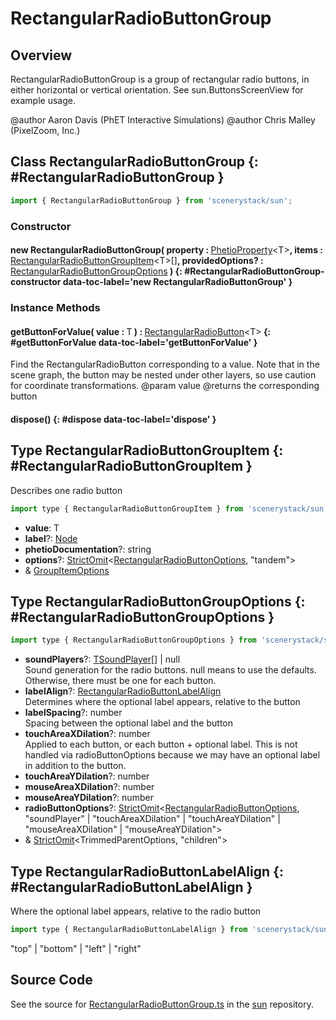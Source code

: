 # RectangularRadioButtonGroup

## Overview

RectangularRadioButtonGroup is a group of rectangular radio buttons, in either horizontal or vertical orientation.
See sun.ButtonsScreenView for example usage.

@author Aaron Davis (PhET Interactive Simulations)
@author Chris Malley (PixelZoom, Inc.)

## Class RectangularRadioButtonGroup {: #RectangularRadioButtonGroup }


```js
import { RectangularRadioButtonGroup } from 'scenerystack/sun';
```
### Constructor

#### new RectangularRadioButtonGroup( property : <span style="font-weight: 400;">[PhetioProperty](../axon/PhetioProperty.md)&lt;T&gt;</span>, items : <span style="font-weight: 400;">[RectangularRadioButtonGroupItem](../sun/RectangularRadioButtonGroup.md#RectangularRadioButtonGroupItem)&lt;T&gt;[]</span>, providedOptions? : <span style="font-weight: 400;">[RectangularRadioButtonGroupOptions](../sun/RectangularRadioButtonGroup.md#RectangularRadioButtonGroupOptions)</span> ) {: #RectangularRadioButtonGroup-constructor data-toc-label='new RectangularRadioButtonGroup' }

### Instance Methods

#### getButtonForValue( value : <span style="font-weight: 400;">T</span> ) : <span style="font-weight: 400;">[RectangularRadioButton](../sun/RectangularRadioButton.md)&lt;T&gt;</span> {: #getButtonForValue data-toc-label='getButtonForValue' }

Find the RectangularRadioButton corresponding to a value. Note that in the scene graph, the button may be nested
under other layers, so use caution for coordinate transformations.
@param value
@returns the corresponding button

#### dispose() {: #dispose data-toc-label='dispose' }



## Type RectangularRadioButtonGroupItem {: #RectangularRadioButtonGroupItem }


Describes one radio button

```js
import type { RectangularRadioButtonGroupItem } from 'scenerystack/sun';
```


- **value**: T
- **label**?: [Node](../scenery/Node.md)
- **phetioDocumentation**?: <span style="color: hsla(calc(var(--md-hue) + 180deg),80%,40%,1);">string</span>
- **options**?: [StrictOmit](../phet-core/StrictOmit.md)&lt;[RectangularRadioButtonOptions](../sun/RectangularRadioButton.md#RectangularRadioButtonOptions), "tandem"&gt;
- &amp; [GroupItemOptions](../sun/GroupItemOptions.md)




## Type RectangularRadioButtonGroupOptions {: #RectangularRadioButtonGroupOptions }


```js
import type { RectangularRadioButtonGroupOptions } from 'scenerystack/sun';
```


- **soundPlayers**?: [TSoundPlayer](../tambo/TSoundPlayer.md)[] | <span style="color: hsla(calc(var(--md-hue) + 180deg),80%,40%,1);">null</span>
<br>  Sound generation for the radio buttons.
  null means to use the defaults. Otherwise, there must be one for each button.
- **labelAlign**?: [RectangularRadioButtonLabelAlign](../sun/RectangularRadioButtonGroup.md#RectangularRadioButtonLabelAlign)
<br>  Determines where the optional label appears, relative to the button
- **labelSpacing**?: <span style="color: hsla(calc(var(--md-hue) + 180deg),80%,40%,1);">number</span>
<br>  Spacing between the optional label and the button
- **touchAreaXDilation**?: <span style="color: hsla(calc(var(--md-hue) + 180deg),80%,40%,1);">number</span>
<br>  Applied to each button, or each button + optional label.
  This is not handled via radioButtonOptions because we may have an optional label in addition to the button.
- **touchAreaYDilation**?: <span style="color: hsla(calc(var(--md-hue) + 180deg),80%,40%,1);">number</span>
- **mouseAreaXDilation**?: <span style="color: hsla(calc(var(--md-hue) + 180deg),80%,40%,1);">number</span>
- **mouseAreaYDilation**?: <span style="color: hsla(calc(var(--md-hue) + 180deg),80%,40%,1);">number</span>
- **radioButtonOptions**?: [StrictOmit](../phet-core/StrictOmit.md)&lt;[RectangularRadioButtonOptions](../sun/RectangularRadioButton.md#RectangularRadioButtonOptions), "soundPlayer" | "touchAreaXDilation" | "touchAreaYDilation" | "mouseAreaXDilation" | "mouseAreaYDilation"&gt;
- &amp; [StrictOmit](../phet-core/StrictOmit.md)&lt;TrimmedParentOptions, "children"&gt;




## Type RectangularRadioButtonLabelAlign {: #RectangularRadioButtonLabelAlign }


Where the optional label appears, relative to the radio button

```js
import type { RectangularRadioButtonLabelAlign } from 'scenerystack/sun';
```


"top" | "bottom" | "left" | "right"



## Source Code

See the source for [RectangularRadioButtonGroup.ts](https://github.com/phetsims/sun/blob/main/js/buttons/RectangularRadioButtonGroup.ts) in the [sun](https://github.com/phetsims/sun) repository.
